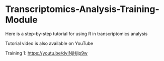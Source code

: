 # Transcriptomics-Analysis-Training-Module

Here is a step-by-step tutorial for using R in transcriptomics analysis

Tutorial video is also available on YouTube

Training 1: https://youtu.be/dyINjHjlp9w
